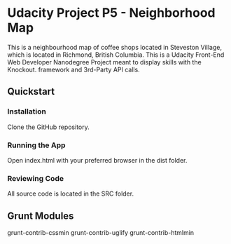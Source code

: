 # Udacity Project P5 - Neighborhood Map
This is a neighbourhood map of coffee shops located in Steveston Village, which is located in Richmond, British Columbia.  This is a Udacity Front-End Web Developer Nanodegree Project meant to display skills with the Knockout. framework and 3rd-Party API calls.

## Quickstart

### Installation
Clone the GitHub repository.

### Running the App
Open index.html with your preferred browser in the dist folder.

### Reviewing Code
All source code is located in the SRC folder.

## Grunt Modules
grunt-contrib-cssmin
grunt-contrib-uglify
grunt-contrib-htmlmin
